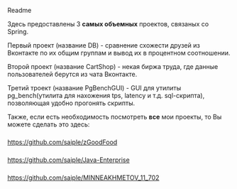 Readme

Здесь предоставлены 3 **самых объемных** проектов, связаных со Spring.

Первый проект (название DB) - сравнение схожести друзей из Вконтакте по их общим группам и вывод их в процентном соотношении.

Второй проект (название CartShop) - некая биржа труда, где данные пользователей берутся из чата Вконтакте.

Третий троект (название PgBenchGUI) - GUI для утилиты pg_bench(утилита для нахожения tps, latency и т.д. sql-скрипта), позволяющая удобно прогонять скрипты.

Также, если есть необходимость посмотреть **все** мои проекты, то Вы можете сделать это здесь:
###
<https://github.com/saiple/zGoodFood>
###
<https://github.com/saiple/Java-Enterprise>
###
<https://github.com/saiple/MINNEAKHMETOV_11_702>
